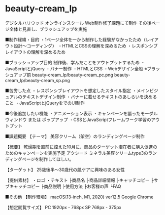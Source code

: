 # beauty-cream_lp
デジタルハリウッド オンラインスクール Web制作修了課題にて制作
その後ページ全体と見直し、ブラッシュアップを実施

■制作経緯・目的
・1ページ全体を一から制作した経験がなかったため（レイアウト設計〜コーディング）
・HTMLとCSSの理解を深めるため
・レスポンシブレイアウトの理解を深めるため

■ブラッシュアップ目的
制作後、学んだことをアウトプットするため
・JavaScriptとjQuery
・バナー制作
・HTMLとCSS
・Webデザイン全般
※ブラッシュアップ前
beauty-cream_lp/beauty-cream_pc.png
beauty-cream_lp/beauty-cream_sp.png

■苦労した点
・レスポンシブレイアウトを想定したスタイル指定
・メインビジュアルのテキストデザイン制作
・バナーに載せるテキストのあしらいを決めること
・JavaScriptとjQueryをでのUI制作

■今後追加したい機能
・アニメーション表示
・キャンペーンを謳ったモーダルウィンドウ または ポップアップ
・CSSとJavaScriptフレームワーク学習のアウトプット

■課題概要
【テーマ】
美容クリーム（架空）のランディングページ制作

【概要】
乾燥期を直前に控えた10月に、商品のターゲット潜在者に購入促進のためのキャンペーンを実施予定
アクシード ミネラル美容クリームtype3のランディングページを制作してほしい。

【ターゲット】
25歳後半〜30歳代の肌ケアに興味のある女性

【提供素材】
・ロゴ
・テキスト
  ├商品名
  ├商品詳細情報
  ├キャッチコピー
  ├サブキャッチコピー
  ├商品説明
  ├使用方法
  ├お客様の声
  └FAQ


■その他
【制作環境】
macOS(13-inch, M1, 2020) ver12.5
Google Chrome

【想定閲覧サイズ】
PC 1920px - 768px
SP 768px - 375px